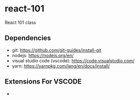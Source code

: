 # react-101
React 101 class

## Dependencies

- git: https://github.com/git-guides/install-git
- nodejs: https://nodejs.org/en/
- visual studio code (vscode): https://code.visualstudio.com/
- yarn: https://yarnpkg.com/lang/en/docs/install/

## Extensions For VSCODE
-
